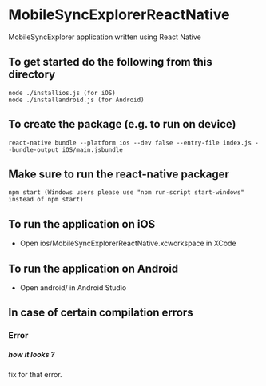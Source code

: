 
# MobileSyncExplorerReactNative
MobileSyncExplorer application written using React Native 

## To get started do the following from this directory
``` shell
node ./installios.js (for iOS)
node ./installandroid.js (for Android)
```
## To create the package (e.g. to run on device)
```shell
react-native bundle --platform ios --dev false --entry-file index.js --bundle-output iOS/main.jsbundle
```

## Make sure to run the react-native packager
```shell
npm start (Windows users please use "npm run-script start-windows" instead of npm start)
```

## To run the application on iOS
* Open ios/MobileSyncExplorerReactNative.xcworkspace in XCode

## To run the application on Android
* Open android/ in Android Studio


## In case of certain compilation errors

### Error
##### how it looks ? 
fix for that error. 